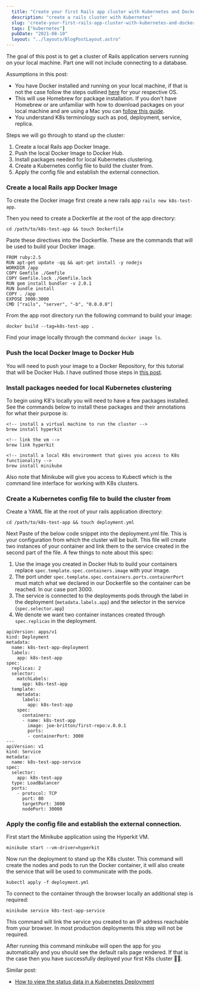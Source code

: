 ```yaml
---
  title: "Create your first Rails app cluster with Kubernetes and Docker - Part 1"
  description: "create a rails cluster with Kubernetes"
  slug: 'create-your-first-rails-app-cluster-with-kubernetes-and-docker---part-1'
  tags: ["kubernetes"]
  pubDate: "2021-08-10"
  layout: "../layouts/BlogPostLayout.astro"
---
```


The goal of this post is to get a cluster of Rails application servers running on your local machine. Part one will not include connecting to a database.

Assumptions in this post:
* You have Docker installed and running on your local machine, if that is not the case follow the steps outlined [here](https://docs.docker.com/get-docker/) for your respective OS.
* This will use Homebrew for package installation. If you don't have Homebrew or are unfamiliar with how to download packages on your local machine and are using a Mac you can [follow this guide](https://docs.brew.sh/Installation).
* You understand K8s terminology such as pod, deployment, service, replica.

Steps we will go through to stand up the cluster:
1) Create a local Rails app Docker Image.
2) Push the local Docker Image to Docker Hub.
3) Install packages needed for local Kubernetes clustering.
4) Create a Kubernetes config file to build the cluster from.
5) Apply the config file and establish the external connection.

<h3>Create a local Rails app Docker Image</h3>

To create the Docker image first create a new rails app `rails new k8s-test-app`.

Then you need to create a Dockerfile at the root of the app directory:
```
cd /path/to/k8s-test-app && touch Dockerfile
```

Paste these directives into the Dockerfile. These are the commands that will be used to build your Docker image.
```
FROM ruby:2.5
RUN apt-get update -qq && apt-get install -y nodejs
WORKDIR /app
COPY Gemfile ./Gemfile
COPY Gemfile.lock ./Gemfile.lock
RUN gem install bundler -v 2.0.1
RUN bundle install
COPY . /app
EXPOSE 3000:3000
CMD ["rails", "server", "-b", "0.0.0.0"]
```

From the app root directory run the following command to build your image:
```
docker build --tag=k8s-test-app .
```

Find your image locally through the command `docker image ls`.

<h3>Push the local Docker Image to Docker Hub</h3>

You will need to push your image to a Docker Repository, for this tutorial that will be Docker Hub. I have outlined those steps in [this post](https://www.devdecks.io/2021-pushing-docker-image-to-dockerhub-tutorial).

<h3>Install packages needed for local Kubernetes clustering</h3>

To begin using K8's locally you will need to have a few packages installed. See the commands below to install these packages and their annotations for what their purpose is:
```
<!-- install a virtual machine to run the cluster -->
brew install hyperkit

<!-- link the vm -->
brew link hyperkit

<!-- install a local K8s environment that gives you access to K8s functionality -->
brew install minikube
```

Also note that Minikube will give you access to Kubectl which is the command line interface for working with K8s clusters.

<h3>Create a Kubernetes config file to build the cluster from</h3>

Create a YAML file at the root of your rails application directory:
```
cd /path/to/k8s-test-app && touch deployment.yml
```

Next Paste of the below code snippet into the deployment.yml file. This is your configuration from which the cluster will be built. This file will create two instances of your container and link them to the service created in the second part of the file. A few things to note about this spec:
1. Use the image you created in Docker Hub to build your containers replace `spec.template.spec.containers.image` with your image.
2. The port under `spec.template.spec.containers.ports.containerPort` must match what we declared in our Dockerfile so the container can be reached. In our case port 3000.
3. The service is connected to the deployments pods through the label in the deployment (`metadata.labels.app`) and the selector in the service (`spec.selector.app`)
4. We denote we want two container instances created through `spec.replicas` in the deployment.

```
apiVersion: apps/v1
kind: Deployment
metadata:
  name: k8s-test-app-deployment
  labels:
    app: k8s-test-app
spec:
  replicas: 2
  selector:
    matchLabels:
      app: k8s-test-app
  template:
    metadata:
      labels:
        app: k8s-test-app
    spec:
      containers:
      - name: k8s-test-app
        image: joe-britton/first-repo:v.0.0.1
        ports:
        - containerPort: 3000
---
apiVersion: v1
kind: Service
metadata:
  name: k8s-test-app-service
spec:
  selector:
    app: k8s-test-app
  type: LoadBalancer
  ports:
    - protocol: TCP
      port: 80
      targetPort: 3000
      nodePort: 30000
```

<h3>Apply the config file and establish the external connection.</h3>

First start the Minikube application using the Hyperkit VM.
```
minikube start --vm-driver=hyperkit
```

Now run the deployment to stand up the K8s cluster. This command will create the nodes and pods to run the Docker container, it will also create the service that will be used to communicate with the pods.
```
kubectl apply -f deployment.yml
```

To connect to the container through the browser locally an additional step is required:
```
minikube service k8s-test-app-service
```
This command will link the service you created to an IP address reachable from your browser. In most production deployments this step will not be required.

After running this command minikube will open the app for you automatically and you should see  the default rails page rendered. If that is the case then you have successfully deployed your first K8s cluster 🎉🎉.

Similar post:
- [How to view the status data in a Kubernetes Deployment](https://www.devdecks.io/2021-how-to-view-the-status-data-of-a-kubernetes-deployment)